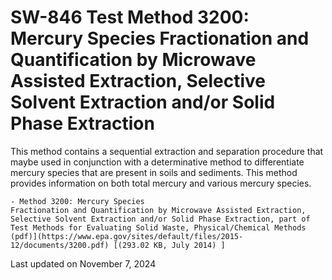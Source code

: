 
# SW-846 Test Method 3200: Mercury Species Fractionation and Quantification by Microwave Assisted Extraction, Selective Solvent Extraction and/or Solid Phase Extraction  


This method contains a sequential extraction and separation procedure
that maybe used in conjunction with a determinative method to
differentiate mercury species that are present in soils and sediments.
This method provides information on both total mercury and various
mercury species.

    - Method 3200: Mercury Species
    Fractionation and Quantification by Microwave Assisted Extraction,
    Selective Solvent Extraction and/or Solid Phase Extraction, part of
    Test Methods for Evaluating Solid Waste, Physical/Chemical Methods
    (pdf)](https://www.epa.gov/sites/default/files/2015-12/documents/3200.pdf) [(293.02 KB, July 2014) ] 

Last updated on November 7, 2024

